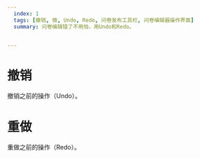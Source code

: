 ```yaml
---
  index: 1
  tags: [撤销, 做, Undo, Redo, 问卷发布工具栏, 问卷编辑器操作界面]
  summary: 问卷编辑错了不用怕，用Undo和Redo。


---
```







# 撤销

撤销之前的操作（Undo）。

# 重做

重做之前的操作（Redo）。
